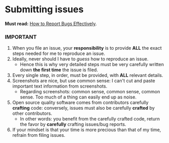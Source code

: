 # Submitting issues

**Must read:** [How to Report Bugs Effectively](http://www.chiark.greenend.org.uk/~sgtatham/bugs.html).

### IMPORTANT

1. When you file an issue, your **responsibility** is to provide **ALL** the exact steps needed for me to reproduce an issue.
1. Ideally, never should I have to _guess_ how to reproduce an issue.
    - Hence this is why very detailed steps must be very carefully written down **the first time** the issue is filed.
1. Every single step, in order, must be provided, with **ALL** relevant details.
1. Screenshots are nice, but use common sense: I can't cut and paste important text information from screenshots.
    - Regarding screenshots: common sense, common sense, common sense. Too much of a thing can easily end up as noise.
1. Open source quality software comes from contributors carefully **crafting** code: conversely, issues must also be carefully **crafted** by other contributors.
    - In other words: you benefit from the carefully crafted code, return the favor by **carefully** crafting issues/bug reports.
1. If your mindset is that your time is more precious than that of my time, refrain from filing issues.
